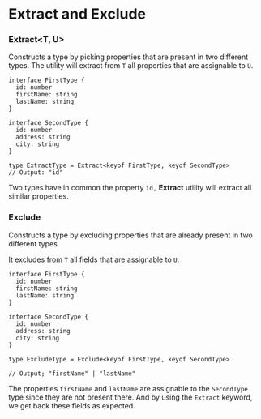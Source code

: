 # Extract and Exclude

### Extract\<T, U> <a href="#extract" id="extract"></a>

Constructs a type by picking properties that are present in two different types. The utility will extract from `T` all properties that are assignable to `U`.

```
interface FirstType {
  id: number
  firstName: string
  lastName: string
}

interface SecondType {
  id: number
  address: string
  city: string
}

type ExtractType = Extract<keyof FirstType, keyof SecondType>
// Output: "id"
```

Two types have in common the property `id,` **Extract** utility will extract all similar properties.

### Exclude <a href="#exclude" id="exclude"></a>

Constructs a type by excluding properties that are already present in two different types

&#x20;It excludes from `T` all fields that are assignable to `U`.

```
interface FirstType {
  id: number
  firstName: string
  lastName: string
}

interface SecondType {
  id: number
  address: string
  city: string
}

type ExcludeType = Exclude<keyof FirstType, keyof SecondType>

// Output; "firstName" | "lastName"
```

The properties `firstName` and `lastName` are assignable to the `SecondType` type since they are not present there. And by using the `Extract` keyword, we get back these fields as expected.
